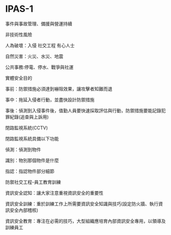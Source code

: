 # IPAS-1
事件與事故管理、備援與營運持續

非技術性風險

人為破壞：入侵
社交工程
有心人士

自然災害：火災、水災、地震

公共事務:停電、停水、戰爭與社運

實體安全目的

事前：防禦措施必須達到嚇阻效果，讓攻擊者知難而退

事中：拖延入侵者行動，並盡快設計防禦措施

事後：偵測到入侵事件後，值勤人員要快速採取評估與行動，防禦措施要能記錄犯罪紀錄(追查與上訴用)

閉路監視系統(CCTV)

閉路監視系統具備以下功能

偵測：偵測到物件

識別：物別那個物件是什麼

指認：指認物件部分細節

防禦社交工程-員工教育訓練

資訊安全認知：讓大家注意重視資訊安全的重要性

資訊安全訓練：重於訓練工作上所需要資訊安全知識與技巧(設定防火牆、執行資訊安全內部稽核)

資訊安全教育：專注在必需的技巧，大型組織應培育內部資訊安全專用，以領導及訓練員工



















